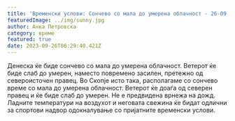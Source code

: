 ```yaml
---
title: 'Временски услови: Сончево со мала до умерена облачност - 26-09-2023'
featuredImage: ../img/sunny.jpg
author: Анка Петровска
category: време
featured: true
date: 2023-09-26T06:29:40.421Z
---
```

Денеска ќе биде сончево со мала до умерена облачност. Ветерот ќе биде слаб до умерен, наместо повремено засилен, претежно од североисточен правец. Во Скопје исто така, располагаме со сончево време со мала до умерена облачност. Ветерот ќе доаѓа од северен правец и ќе биде слаб до умерен. Не е предвидена врнежа на дожд. Ладните температури на воздухот и неговата свежина ќе бидат одлични за спортови надвор одокналување со пријатните временски услови.